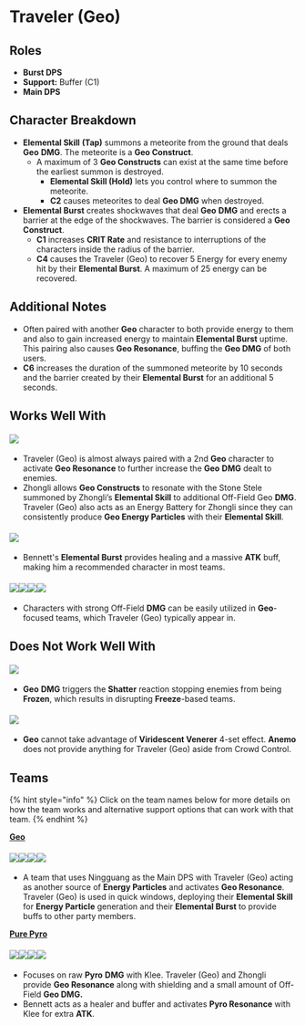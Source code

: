 # Traveler (Geo)

## Roles

* **Burst DPS**
* **Support:** Buffer (C1)
* **Main DPS**

## Character Breakdown

* **Elemental Skill** **(Tap)** summons a meteorite from the ground that deals **Geo** **DMG**. The meteorite is a **Geo Construct**.
  * A maximum of 3 **Geo Constructs** can exist at the same time before the earliest summon is destroyed.
    * **Elemental Skill (Hold)** lets you control where to summon the meteorite.
    * **C2** causes meteorites to deal **Geo DMG** when destroyed.
* **Elemental Burst** creates shockwaves that deal **Geo** **DMG** and erects a barrier at the edge of the shockwaves. The barrier is considered a **Geo** **Construct**.
  * **C1** increases **CRIT Rate** and resistance to interruptions of the characters inside the radius of the barrier.
  * **C4** causes the Traveler (Geo) to recover 5 Energy for every enemy hit by their **Elemental Burst**. A maximum of 25 energy can be recovered.

## Additional Notes

* Often paired with another **Geo** character to both provide energy to them and also to gain increased energy to maintain **Elemental Burst** uptime. This pairing also causes **Geo Resonance**, buffing the **Geo DMG** of both users.
* **C6** increases the duration of the summoned meteorite by 10 seconds and the barrier created by their **Elemental Burst** for an additional 5 seconds.

## Works Well With

#### ![](../../.gitbook/assets/Element\_Geo.webp)

* Traveler (Geo) is almost always paired with a 2nd **Geo** character to activate **Geo Resonance** to further increase the **Geo** **DMG** dealt to enemies.
* Zhongli allows **Geo Constructs** to resonate with the Stone Stele summoned by Zhongli’s **Elemental Skill** to additional Off-Field Geo **DMG**. Traveler (Geo) also acts as an Energy Battery for Zhongli since they can consistently produce **Geo Energy Particles** with their **Elemental Skill**.

#### ![](../../.gitbook/assets/ui\_avataricon\_bennett.png)

* Bennett's **Elemental Burst** provides healing and a massive **ATK** buff, making him a recommended character in most teams.

#### ![](../../.gitbook/assets/ui\_avataricon\_xingqiu.png)![](../../.gitbook/assets/ui\_avataricon\_beidou.png)![](../../.gitbook/assets/ui\_avataricon\_albedo.png)![](../../.gitbook/assets/ui\_avataricon\_fischl.png)

* Characters with strong Off-Field **DMG** can be easily utilized in **Geo**-focused teams, which Traveler (Geo) typically appear in.

## Does Not Work Well With

#### ![](../../.gitbook/assets/Element\_Cryo.webp)

* **Geo** **DMG** triggers the **Shatter** reaction stopping enemies from being **Frozen**, which results in disrupting **Freeze**-based teams.

#### ![](../../.gitbook/assets/Element\_Anemo.webp)

* **Geo** cannot take advantage of **Viridescent Venerer** 4-set effect. **Anemo** does not provide anything for Traveler (Geo) aside from Crowd Control.

## Teams

{% hint style="info" %}
Click on the team names below for more details on how the team works and alternative support options that can work with that team.
{% endhint %}

[**Geo**](../../teams/geo.md)

#### ![](../../.gitbook/assets/ui\_avataricon\_ningguang.png)![](../../.gitbook/assets/ui\_avataricon\_aether\_geo.png)![](../../.gitbook/assets/ui\_avataricon\_xiangling.png)![](../../.gitbook/assets/ui\_avataricon\_bennett.png)

* A team that uses Ningguang as the Main DPS with Traveler (Geo) acting as another source of **Energy Particles** and activates **Geo Resonance**. Traveler (Geo) is used in quick windows, deploying their **Elemental Skill** for **Energy Particle** generation and their **Elemental Burst** to provide buffs to other party members.

[**Pure Pyro**](../../teams/pure-pyro.md)

#### ![](../../.gitbook/assets/ui\_avataricon\_klee.png)![](../../.gitbook/assets/ui\_avataricon\_aether\_geo.png)![](../../.gitbook/assets/ui\_avataricon\_zhongli.png)![](../../.gitbook/assets/ui\_avataricon\_bennett.png)

* Focuses on raw **Pyro** **DMG** with Klee. Traveler (Geo) and Zhongli provide **Geo Resonance** along with shielding and a small amount of Off-Field **Geo DMG.**
* Bennett acts as a healer and buffer and activates **Pyro Resonance** with Klee for extra **ATK**.
